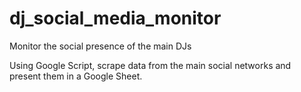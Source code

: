 # dj_social_media_monitor
Monitor the social presence of the main DJs

Using Google Script, scrape data from the main social networks and present them in a Google Sheet.
